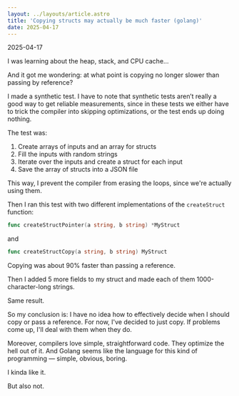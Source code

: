 ```yaml
---
layout: ../layouts/article.astro
title: 'Copying structs may actually be much faster (golang)'
date: 2025-04-17
---
```


2025-04-17

I was learning about the heap, stack, and CPU cache…

And it got me wondering: at what point is copying no longer slower than passing by reference?

I made a synthetic test. I have to note that synthetic tests aren’t really a good way to get reliable measurements, since in these tests we either have to trick the compiler into skipping optimizations, or the test ends up doing nothing.

The test was:

1. Create arrays of inputs and an array for structs
2. Fill the inputs with random strings
3. Iterate over the inputs and create a struct for each input
4. Save the array of structs into a JSON file

This way, I prevent the compiler from erasing the loops, since we're actually using them.

Then I ran this test with two different implementations of the `createStruct` function:

```go
func createStructPointer(a string, b string) *MyStruct
```

and

```go
func createStructCopy(a string, b string) MyStruct
```

Copying was about 90% faster than passing a reference.

Then I added 5 more fields to my struct and made each of them 1000-character-long strings.

Same result.

So my conclusion is: I have no idea how to effectively decide when I should copy or pass a reference. For now, I've decided to just copy. If problems come up, I'll deal with them when they do.

Moreover, compilers love simple, straightforward code. They optimize the hell out of it.
And Golang seems like the language for this kind of programming — simple, obvious, boring.  

I kinda like it.  

But also not.
